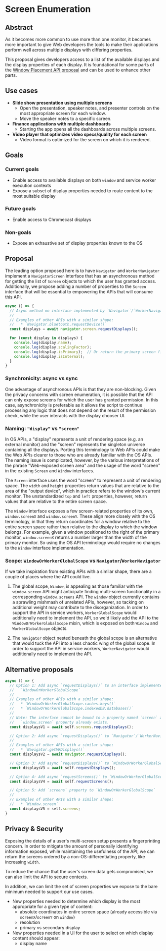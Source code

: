 # Screen Enumeration

## Abstract

As it becomes more common to use more than one monitor, it becomes more
important to give Web developers the tools to make their applications perform
well across multiple displays with differing properties.

This proposal gives developers access to a list of the available displays and
the display properties of each display. It is foundational for some parts of
the [Window Placement API
proposal](https://github.com/spark008/window-placement) and can be used to
enhance other parts.

## Use cases

* **Slide show presentation using multiple screens**
  * Open the presentation, speaker notes, and presenter controls on the most
    appropriate screen for each window.
  * Move the speaker notes to a specific screen.
* **Finance applications with multiple dashboards**
  * Starting the app opens all the dashboards across multiple screens.
* **Video player that optimizes video specs/quality for each screen**
  * Video format is optimized for the screen on which it is rendered.

## Goals

### Current goals

* Enable access to available displays on both `window` and service worker execution contexts
* Expose a subset of display properties needed to route content to the most
  suitable display

### Future goals

* Enable access to Chromecast displays

### Non-goals

* Expose an exhaustive set of display properties known to the OS

## Proposal

The leading option proposed here is to have `Navigator` and `WorkerNavigator`
implement a `NavigatorScreen` interface that has an asynchronous method for
getting the list of `Screen` objects to which the user has granted access.
Additionally, we propose adding a number of properties to the `Screen` interface
that will be essential to empowering the APIs that will consume this API.

```js
async () => {
  // Async method on interface implemented by `Navigator`/`WorkerNavigator`
  //
  // Examples of other APIs with a similar shape:
  //   * `Navigator.bluetooth.requestDevice()`
  const displays = await navigator.screen.requestDisplays();

  for (const display in displays) {
    console.log(display.name);
    console.log(display.scalingFactor);
    console.log(display.isPrimary);  // Or return the primary screen first
    console.log(display.isInternal);
  }
}
```

### **Synchronicity**: async vs sync

One advantage of asynchronous APIs is that they are non-blocking. Given the
privacy concerns with screen enumeration, it is possible that the API can
only expose screens for which the user has granted permission. In this case,
asynchronicity is preferable as it allows the script to continue processing
any logic that does not depend on the result of the permission check, while
the user interacts with the display chooser UI.

### **Naming**: `"display"` vs `"screen"`

In OS APIs, a "display" represents a unit of rendering space (e.g. an
external monitor) and the "screen" represents the singleton universe
containing all the displays. Porting this terminology to Web APIs could make
the Web APIs clearer to those who are already familiar with the OS APIs. The
naming issue is complicated, however, by the various interpretations of the
phrase "Web-exposed screen area" and the usage of the word "screen" in the
existing `Screen` and `Window` interfaces.

The `Screen` interface uses the word "screen" to represent a unit of
rendering space. The `width` and `height` properties return values that are
relative to the area of the "output device", which in practice refers to the
window's current monitor. The unstandardized `top` and `left` properties,
however, return values that are relative to the entire screen space.

The `Window` interface exposes a few screen-related properties of its own,
`window.screenX` and `window.screenY`. These align more closely with the OS
terminology, in that they return coordinates for a window relative to the
entire screen space rather than relative to the display to which the window
belongs. For example, given a window positioned to the right of the primary
monitor, `window.screenX` returns a number larger than the width of the
primary monitor. So using the OS API terminology would require no changes to
the `Window` interface implementation.

### **Scope**: `WindowOrWorkerGlobalScope` vs `Navigator`/`WorkerNavigator`

If we take inspiration from existing APIs with a similar shape, there are a
couple of places where the API could live.

1. The global scope, `Window`, is appealing as those familiar with the
`window.screen` API might anticipate finding multi-screen functionality in a
corresponding `window.screens` API. The `window` object currently contains a
sprawling mishmash of unrelated APIs, however, so tacking on additional
weight may contribute to the disorganization. In order to support the API in
service workers, `WorkerGlobalScope` would additionally need to implement the
API, so we'd likely add the API to the `WindowOrWorkerGlobalScope` mixin, which
is exposed on both `Window` and `WorkerGlobalScope` objects.

1. The `navigator` object nested beneath the global scope is an alternative that
would tuck the API into a less chaotic wing of the global scope. In order to
support the API in service workers, `WorkerNavigator` would additionally need to
implement the API.

## Alternative proposals

```js
async () => {
  // Option 1: Add async `requestDisplays()` to an interface implemented by
  //   `WindowOrWorkerGlobalScope`
  //
  // Examples of other APIs with a similar shape:
  //   * `WindowOrWorkerGlobalScope.caches.keys()`
  //   * `WindowOrWorkerGlobalScope.indexedDB.databases()`
  //
  // Note: The interface cannot be bound to a property named `screen` as the
  //   `window.screen` property already exists.
  const displaysV1 = await self.screens.requestDisplays();

  // Option 2: Add async `requestDisplays()` to `Navigator`/`WorkerNavigator`
  //
  // Examples of other APIs with a similar shape:
  //   * `Navigator.getVRDisplays()`
  const displaysV2 = await navigator.requestDisplays();

  // Option 3: Add async `requestDisplays()` to `WindowOrWorkerGlobalScope`
  const displaysV3 = await self.requestDisplays();

  // Option 4: Add async `requestScreens()` to `WindowOrWorkerGlobalScope`
  const displaysV4 = await self.requestScreens();

  // Option 5: Add `screens` property to `WindowOrWorkerGlobalScope`
  //
  // Examples of other APIs with a similar shape:
  //   * `Window.screen`
  const displaysV5 = self.screens;
}
```

## Privacy & Security

Exposing the details of a user's multi-screen setup presents a fingerprinting
concern. In order to mitigate the amount of personally identifying
information exposed, while maintaining the usefulness of the API, we can return
the screens ordered by a non-OS-differentiating property, like increasing
`width`.

To reduce the chance that the user's screen data gets compromised, we can also
limit the API to secure contexts.

In addition, we can limit the set of screen properties we expose to the bare
minimum needed to support our use cases.

* New properties needed to determine which display is the most appropriate for
  a given type of content:
  * absolute coordinates in entire screen space (already accessible via
    `screenX`/`screenY` on `window`)
  * resolution
  * primary vs secondary display
* New properties needed in a UI for the user to select on which display content
  should appear:
  * display name
